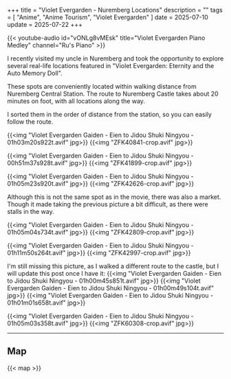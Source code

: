 +++
title = "Violet Evergarden - Nuremberg Locations"
description = ""
tags = [
  "Anime",
  "Anime Tourism",
  "Violet Evergarden"
]
date = 2025-07-10
update = 2025-07-22
+++

{{< youtube-audio id="vONLg8vMEsk" title="Violet Evergarden Piano Medley" channel="Ru's Piano" >}}

I recently visited my uncle in Nuremberg and took the opportunity to explore several real-life locations featured in "Violet Evergarden: Eternity and the Auto Memory Doll".

These spots are conveniently located within walking distance from Nuremberg Central Station. The route to Nuremberg Castle takes about 20 minutes on foot, with all locations along the way.

I sorted them in the order of distance from the station, so you can easily follow the route.

{{<img "Violet Evergarden Gaiden - Eien to Jidou Shuki Ningyou - 01h03m20s922t.avif" jpg>}}
{{<img "ZFK40841-crop.avif" jpg>}}

{{<img "Violet Evergarden Gaiden - Eien to Jidou Shuki Ningyou - 00h51m37s928t.avif" jpg>}}
{{<img "ZFK41899-crop.avif" jpg>}}

{{<img "Violet Evergarden Gaiden - Eien to Jidou Shuki Ningyou - 01h05m23s920t.avif" jpg>}}
{{<img "ZFK42626-crop.avif" jpg>}}

Although this is not the same spot as in the movie, there was also a market. Though it made taking the previous picture a bit difficult, as there were stalls in the way.

{{<img "Violet Evergarden Gaiden - Eien to Jidou Shuki Ningyou - 01h05m04s734t.avif" jpg>}}
{{<img "ZFK42809-crop.avif" jpg>}}

{{<img "Violet Evergarden Gaiden - Eien to Jidou Shuki Ningyou - 01h11m50s264t.avif" jpg>}}
{{<img "ZFK42997-crop.avif" jpg>}}

I'm still missing this picture, as I walked a different route to the castle, but I will update this post once I have it:
{{<img "Violet Evergarden Gaiden - Eien to Jidou Shuki Ningyou - 01h00m45s851t.avif" jpg>}}
{{<img "Violet Evergarden Gaiden - Eien to Jidou Shuki Ningyou - 01h00m49s104t.avif" jpg>}}
{{<img "Violet Evergarden Gaiden - Eien to Jidou Shuki Ningyou - 01h01m01s658t.avif" jpg>}}

{{<img "Violet Evergarden Gaiden - Eien to Jidou Shuki Ningyou - 01h05m03s358t.avif" jpg>}}
{{<img "ZFK60308-crop.avif" jpg>}}

---

## Map

{{< map >}}
